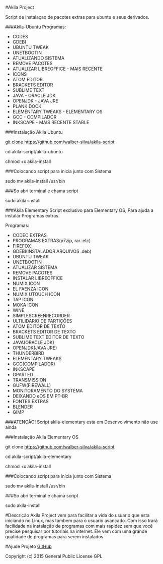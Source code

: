 #Akila Project

Script de instalaçao de pacotes extras para ubuntu e seus derivados.

###Akila-Ubuntu
Programas:

- CODES
- GDEBI
- UBUNTU TWEAK
- UNETBOOTIN
- ATUALIZANDO SISTEMA
- REMOVE PACOTES
- ATUALIZAR LIBREOFFICE - MAIS RECENTE
- ICONS
- ATOM EDITOR
- BRACKETS EDITOR
- SUBLIME TEXT
- JAVA - ORACLE JDK
- OPENJDK - JAVA JRE
- PLANK DOCK
- ELEMENTARY TWEAKS - ELEMENTARY OS
- GCC - COMPILADOR
- INKSCAPE - MAIS RECENTE STABLE

###Instalação Akila Ubuntu

git clone https://github.com/walber-silva/akila-script

cd akila-script/akila-ubuntu

chmod +x akila-install

###Colocando script para inicia junto com Sistema

sudo mv akila-install /usr/bin

###So abri terminal e chama script

sudo akila-install

###Akila Elementary
Script exclusivo para Elementary OS, Para ajuda a instalar Programas extras.

Programas:

- CODEC EXTRAS
- PROGRAMAS EXTRAS(p7zip, rar..etc)
- FIREFOX
- GDEBI(INSTALADOR ARQUIVOS .deb)
- UBUNTU TWEAK
- UNETBOOTIN
- ATUALIZAR SISTEMA
- REMOVE PACOTES
- INSTALAR LIBREOFFICE
- NUMIX ICON
- EL FAENZA ICON
- NUMIX UTOUCH ICON
- TAP ICON
- MOKA ICON
- WINE
- SIMPLESCREENRECORDER
- ULTILIDARIO DE PARTIÇÕES
- ATOM EDITOR DE TEXTO
- BRACKETS EDITOR DE TEXTO
- SUBLIME TEXT EDITOR DE TEXTO
- JAVA(ORACLE JDK)
- OPENJDK(JAVA JRE)
- THUNDERBIRD
- ELEMENTARY TWEAKS
- GCC(COMPILADOR)
- INKSCAPE
- GPARTED
- TRANSMISSION
- GUFW(FIREWALL)
- MONITORAMENTO DO SYSTEMA
- DEIXANDO eOS EM PT-BR
- FONTES EXTRAS
- BLENDER
- GIMP

###ATENÇÃO!
Script akila-elementary esta em Desenvolvimento não use ainda

###Instalação Akila Elementary OS

git clone https://github.com/walber-silva/akila-script

cd akila-script/akila-elementary

chmod +x akila-install

###Colocando script para inicia junto com Sistema

sudo mv akila-install /usr/bin

###So abri terminal e chama script

sudo akila-install

#Descrição
Akila Project vem para facilitar a vida do usuario que esta iniciando no Linux, mas tambem para o usuario avançado. Com isso trará facilidade na instalação de programas com mais rapidez sem que você precise pesquisar por tutoriais na internet. Ele vem com uma grande quatidade de programas para serem instalados.

#Ajude Projeto
[GitHub](https://github.com/walber-silva/akila-script)

Copyright (c) 2015 General Public License GPL
